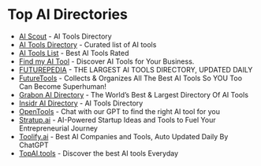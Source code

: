 # Top AI Directories

- [AI Scout](https://aiscout.net/) - AI Tools Directory
- [AI Tools Directory](https://aitoolsdirectory.com/) - Curated list of AI tools
- [AI Tools List](https://aitoolslist.io/) - Best AI Tools Rated 
- [Find my AI Tool](https://findmyaitool.com/) - Discover AI Tools for Your Business.
- [FUTUREPEDIA](https://www.futurepedia.io/) - THE LARGEST AI TOOLS DIRECTORY, UPDATED DAILY
- [FutureTools](https://www.futuretools.io/) - Collects & Organizes All The Best AI Tools So YOU Too Can Become Superhuman!
- [Grabon AI Directory](https://www.grabon.in/indulge/ai-tools/) - The World’s Best & Largest Directory Of AI Tools
- [Insidr AI Directory](https://www.insidr.ai/ai-tools/) - AI Tools Directory
- [OpenTools](https://opentools.ai/) - Chat with our GPT to find the right AI tool for you
- [Stratup.ai](https://stratup.ai/) - AI-Powered Startup Ideas and Tools to Fuel Your Entrepreneurial Journey
- [Toolify.ai](https://www.toolify.ai/) - Best AI Companies and Tools, Auto Updated Daily By ChatGPT
- [TopAI.tools](https://topai.tools/) - Discover the best AI tools Everyday

